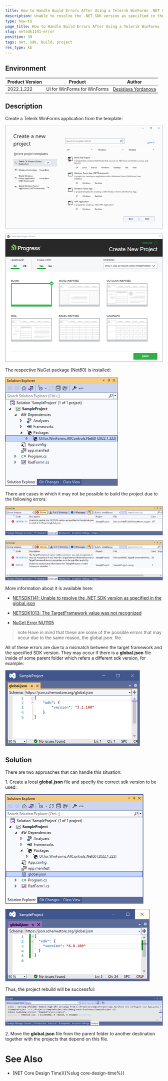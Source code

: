 ```yaml
---
title: How to Handle Build Errors After Using a Telerik WinForms .NET Core Template
description: Unable to resolve the .NET SDK version as specified in the global.json.
type: how-to 
page_title: How to Handle Build Errors After Using a Telerik WinForms .NET Core Template
slug: netsdk1141-error
position: 39
tags: net, sdk, build, project
res_type: kb
---
```


## Environment
 
|Product Version|Product|Author|
|----|----|----|
|2022.1.222|UI for WinForms for WinForms|[Desislava Yordanova](https://www.telerik.com/blogs/author/desislava-yordanova)|

## Description

Create a Telerik WinForms application from the template:

![netsdk1141-error 001](images/netsdk1141-error001.png)

![netsdk1141-error 002](images/netsdk1141-error002.png)

The respective NuGet package (Net60) is installed:

![netsdk1141-error 003](images/netsdk1141-error003.png)

There are cases in which it may not be possible to build the project due to the following errors:

![netsdk1141-error 005](images/netsdk1141-error005.png)

![netsdk1141-error 009](images/netsdk1141-error009.png)

More information about it is available here:

* [NETSDK1141: Unable to resolve the .NET SDK version as specified in the global.json](https://docs.microsoft.com/en-us/dotnet/core/tools/sdk-errors/netsdk1141?f1url=%3FappId%3DDev16IDEF1%26l%3DEN-US%26k%3Dk(NETSDK1141)%26rd%3Dtrue)

* [NETSDK1013: The TargetFramework value was not recognized](https://docs.microsoft.com/en-us/dotnet/core/tools/sdk-errors/netsdk1013?f1url=%3FappId%3DDev16IDEF1%26l%3DEN-US%26k%3Dk(NETSDK1013)%26rd%3Dtrue)

* [NuGet Error NU1105](https://docs.microsoft.com/en-us/nuget/reference/errors-and-warnings/nu1105?f1url=%3FappId%3DDev16IDEF1%26l%3DEN-US%26k%3Dk(NU1105)%26rd%3Dtrue)


>note Have in mind that these are some of the possible errors that may occur due to the same reason, the global.json. file.

All of these errors are due to a mismatch between the target framework and the specified SDK version. They may occur if there is a **global.json** file inside of some parent folder which refers a different sdk version, for example:

![netsdk1141-error 004](images/netsdk1141-error004.png)

## Solution

There are two approaches that can handle this situation:

1\. Create a local **global.json** file and specify the correct sdk version to be used:

![netsdk1141-error 006](images/netsdk1141-error006.png)

![netsdk1141-error 007](images/netsdk1141-error007.png)

Thus, the project rebuild will be successful:

![netsdk1141-error 008](images/netsdk1141-error008.png)

2\. Move the **global.json** file from the parent folder to another destination together with the projects that depend on this file.

# See Also

* [NET Core Design Time]({%slug core-design-time%})
